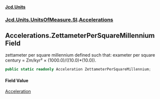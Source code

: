 #### [Jcd.Units](index.md 'index')
### [Jcd.Units.UnitsOfMeasure.SI](Jcd.Units.UnitsOfMeasure.SI.md 'Jcd.Units.UnitsOfMeasure.SI').[Accelerations](Accelerations.md 'Jcd.Units.UnitsOfMeasure.SI.Accelerations')

## Accelerations.ZettameterPerSquareMillennium Field

zettameter per square millennium defined such that: exameter per square century = Zm/kyr² ×
(1000.0)/((10.0)*(10.0)).

```csharp
public static readonly Acceleration ZettameterPerSquareMillennium;
```

#### Field Value
[Acceleration](Acceleration.md 'Jcd.Units.UnitTypes.Acceleration')